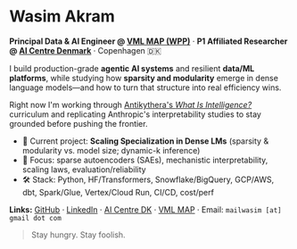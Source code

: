 # Wasim Akram

**Principal Data & AI Engineer @ [VML MAP (WPP)](https://www.vml.com/)** · **P1 Affiliated Researcher @ [AI Centre Denmark](https://www.aicentre.dk/)** · Copenhagen 🇩🇰

I build production-grade **agentic AI systems** and resilient **data/ML platforms**, while studying how **sparsity and modularity** emerge in dense language models—and how to turn that structure into real efficiency wins.

Right now I'm working through [Antikythera's *What Is Intelligence?*](https://whatisintelligence.antikythera.org/) curriculum and replicating Anthropic's interpretability studies to stay grounded before pushing the frontier.

- 🔬 Current project: **Scaling Specialization in Dense LMs** (sparsity & modularity vs. model size; dynamic-k inference)
- 🧠 Focus: sparse autoencoders (SAEs), mechanistic interpretability, scaling laws, evaluation/reliability
- 🛠️ Stack: Python, HF/Transformers, Snowflake/BigQuery, GCP/AWS, dbt, Spark/Glue, Vertex/Cloud Run, CI/CD, cost/perf

**Links:** [GitHub](https://github.com/wasim) · [LinkedIn](https://www.linkedin.com/in/wasimakram/?originalSubdomain=dk) · [AI Centre DK](https://www.aicentre.dk/) · [VML MAP](https://www.vml.com/) · Email: `mailwasim [at] gmail dot com`

> Stay hungry. Stay foolish.

